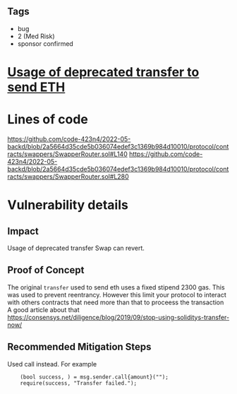 ## Tags

- bug
- 2 (Med Risk)
- sponsor confirmed

# [Usage of deprecated transfer to send ETH](https://github.com/code-423n4/2022-05-backd-findings/issues/180) 

# Lines of code

https://github.com/code-423n4/2022-05-backd/blob/2a5664d35cde5b036074edef3c1369b984d10010/protocol/contracts/swappers/SwapperRouter.sol#L140
https://github.com/code-423n4/2022-05-backd/blob/2a5664d35cde5b036074edef3c1369b984d10010/protocol/contracts/swappers/SwapperRouter.sol#L280


# Vulnerability details

## Impact
  Usage of deprecated transfer  Swap can revert. 

## Proof of Concept

The original `transfer` used to send eth uses a fixed stipend 2300 gas.   This was used to prevent reentrancy.   However this limit your protocol to interact with others contracts that need more than that to proceess the transaction
A good article about that
https://consensys.net/diligence/blog/2019/09/stop-using-soliditys-transfer-now/

## Recommended Mitigation Steps

Used call instead.  For example

        (bool success, ) = msg.sender.call{amount}("");
        require(success, "Transfer failed.");

